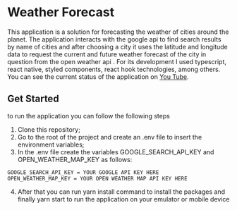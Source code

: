 # Weather Forecast

This application is a solution for forecasting the weather of cities around the planet. The application interacts with the google api to find search results by name of cities and after choosing a city it uses the latitude and longitude data to request the current and future weather forecast of the city in question from the open weather api . For its development I used typescript, react native, styled components, react hook technologies, among others. You can see the current status of the application on [You Tube](https://youtu.be/RzNhC-6aVMg).

## Get Started
to run the application you can follow the following steps

1. Clone this repository;
2. Go to the root of the project and create an .env file to insert the environment variables;
3. In the .env file create the variables GOOGLE_SEARCH_API_KEY and OPEN_WEATHER_MAP_KEY as follows:

```
GOOGLE_SEARCH_API_KEY = YOUR GOOGLE API KEY HERE
OPEN_WEATHER_MAP_KEY = YOUR OPEN WEATHER MAP API KEY HERE
```

4. After that you can run yarn install command to install the packages and finally yarn start to run the application on your emulator or mobile device


